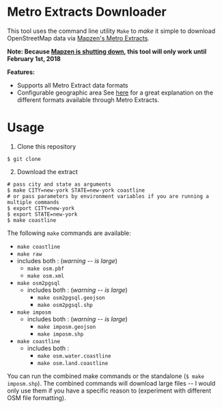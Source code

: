# Metro Extracts Downloader  

This tool uses the command line utility `Make` to *make* it simple to download OpenStreetMap data via [Mapzen's Metro Extracts](https://mapzen.com/data/metro-extracts/).

**Note:  Because [Mapzen is shutting down](https://mapzen.com/blog/shutdown/), this tool will only work until February 1st, 2018**

**Features:**
- Supports all Metro Extract data formats
- Configurable geographic area
See [here](https://mapzen.com/documentation/metro-extracts/file-format/) for a great explanation on the different formats available through Metro Extracts.  


# Usage  
1.  Clone this repository  
```shell
$ git clone
```
2.  Download the extract  
```shell
# pass city and state as arguments
$ make CITY=new-york STATE=new-york coastline
# or pass parameters by environment variables if you are running a multiple commands
$ export CITY=new-york
$ export STATE=new-york
$ make coastline
```

The following `make` commands are available:
- `make coastline`
- `make raw`
 - includes both : (*warning -- is large*)
   - `make osm.pbf`
   - `make osm.xml`
- `make osm2pgsql`
  - includes both : (*warning -- is large*)
    - `make osm2pgsql.geojson`
    - `make osm2pgsql.shp`
- `make imposm`
  - includes both : (*warning -- is large*)
    - `make imposm.geojson`
    - `make imposm.shp`
- `make coastline`
  - includes both :
    - `make osm.water.coastline`
    - `make osm.land.coastline`

You can run the combined make commands or the standalone (`$ make imposm.shp`).  The combined commands will download large files -- I would only use them if you have a specific reason to (experiment with different OSM file formatting).
